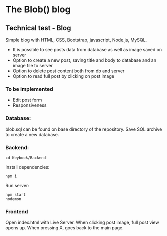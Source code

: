# The Blob() blog
## Technical test - Blog
Simple blog with HTML, CSS, Bootstrap, javascript, Node.js, MySQL.
- It is possible to see posts data from database as well as image saved on server
- Option to create a new post, saving title and body to database and an image file to server
- Option to delete post content both from db and server
- Option to read full post by clicking on post image

### To be implemented
- Edit post form
- Responsiveness


### Database:
blob.sql can be found on base directory of the repository. 
Save SQL archive to create a new database. 

### Backend:

 ```
cd Keybook/Backend
```
Install dependencies:

```
npm i
```
Run server: 
```
npm start
nodemon
```

### Frontend
Open index.html with Live Server.
When clicking post image, full post view opens up.
When pressing X, goes back to the main page.

